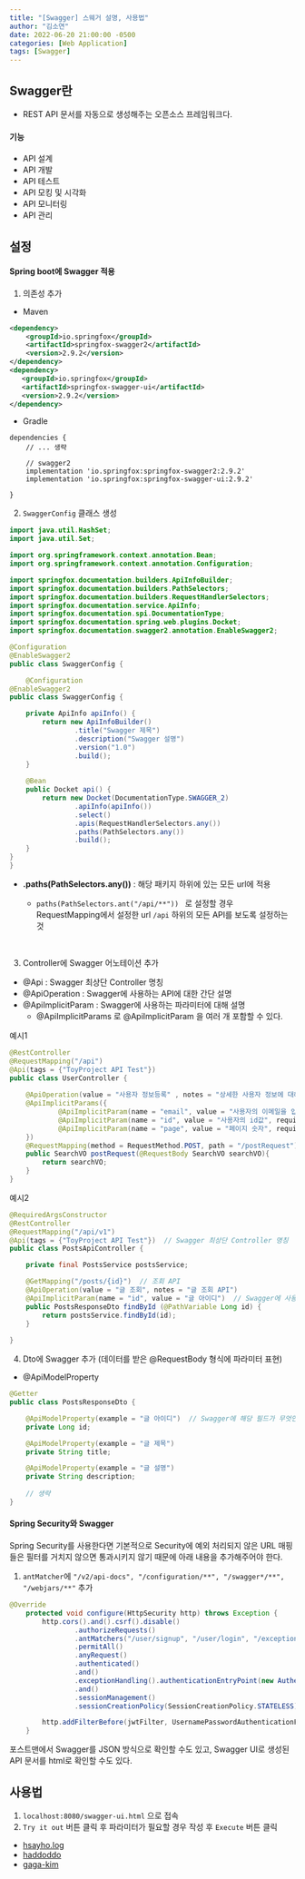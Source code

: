```yaml
---
title: "[Swagger] 스웨거 설명, 사용법"
author: "김소연"
date: 2022-06-20 21:00:00 -0500
categories: [Web Application]
tags: [Swagger]
---
```




## Swagger란

- REST API 문서를 자동으로 생성해주는 오픈소스 프레임워크다.



#### 기능

- API 설계
- API 개발
- API 테스트
- API 모킹 및 시각화
- API 모니터링
- API 관리





## 설정

#### Spring boot에 Swagger 적용

1. 의존성 추가

- Maven

```xml
<dependency>
	<groupId>io.springfox</groupId>
	<artifactId>springfox-swagger2</artifactId>
	<version>2.9.2</version>
</dependency>
<dependency>
   <groupId>io.springfox</groupId>
   <artifactId>springfox-swagger-ui</artifactId>
   <version>2.9.2</version>
</dependency>
```

- Gradle

```
dependencies {
	// ... 생략
	
	// swagger2
	implementation 'io.springfox:springfox-swagger2:2.9.2'
	implementation 'io.springfox:springfox-swagger-ui:2.9.2'
	
}
```





2. `SwaggerConfig` 클래스 생성

```java
import java.util.HashSet;
import java.util.Set;

import org.springframework.context.annotation.Bean;
import org.springframework.context.annotation.Configuration;

import springfox.documentation.builders.ApiInfoBuilder;
import springfox.documentation.builders.PathSelectors;
import springfox.documentation.builders.RequestHandlerSelectors;
import springfox.documentation.service.ApiInfo;
import springfox.documentation.spi.DocumentationType;
import springfox.documentation.spring.web.plugins.Docket;
import springfox.documentation.swagger2.annotation.EnableSwagger2;

@Configuration
@EnableSwagger2
public class SwaggerConfig {

  	@Configuration
@EnableSwagger2
public class SwaggerConfig {

    private ApiInfo apiInfo() {
    	return new ApiInfoBuilder()
    			.title("Swagger 제목")
    			.description("Swagger 설명")
    			.version("1.0")
    			.build();
    }
    
    @Bean
    public Docket api() {
    	return new Docket(DocumentationType.SWAGGER_2)
    			.apiInfo(apiInfo())
    			.select()
    			.apis(RequestHandlerSelectors.any())
    			.paths(PathSelectors.any())
    			.build();
    }
}
}
```

- **.paths(PathSelectors.any())** : 해당 패키지 하위에 있는 모든 url에 적용
  -  `paths(PathSelectors.ant("/api/**")) ` 로 설정할 경우 RequestMapping에서 설정한 url `/api` 하위의 모든 API를 보도록 설정하는 것

  ​




3. Controller에 Swagger 어노테이션 추가

- @Api : Swagger 최상단 Controller 명칭
- @ApiOperation : Swagger에 사용하는 API에 대한 간단 설명
- @ApiImplicitParam : Swagger에 사용하는 파라미터에 대해 설명
  - @ApiImplicitParams 로 @ApiImplicitParam 을 여러 개 포함할 수 있다.

예시1

```java
@RestController
@RequestMapping("/api")
@Api(tags = {"ToyProject API Test"})
public class UserController {
  
  	@ApiOperation(value = "사용자 정보등록" , notes = "상세한 사용자 정보에 대해서 출력한다.")
    @ApiImplicitParams({
            @ApiImplicitParam(name = "email", value = "사용자의 이메일을 입력한다", required = false, dataType = "SearchVO", paramType = "string", defaultValue = ""),
            @ApiImplicitParam(name = "id", value = "사용자의 id값", required = false, dataType = "SearchVO", paramType = "string", defaultValue = ""),
            @ApiImplicitParam(name = "page", value = "페이지 숫자", required = false, dataType = "SearchVO", paramType = "int", defaultValue = ""),
    })
    @RequestMapping(method = RequestMethod.POST, path = "/postRequest")
    public SearchVO postRequest(@RequestBody SearchVO searchVO){
        return searchVO;
    }
}
```

예시2

```java
@RequiredArgsConstructor
@RestController
@RequestMapping("/api/v1")
@Api(tags = {"ToyProject API Test"})  // Swagger 최상단 Controller 명칭
public class PostsApiController {

    private final PostsService postsService;

    @GetMapping("/posts/{id}")  // 조회 API
    @ApiOperation(value = "글 조회", notes = "글 조회 API")
    @ApiImplicitParam(name = "id", value = "글 아이디")  // Swagger에 사용하는 파라미터에 대해 설명
    public PostsResponseDto findById (@PathVariable Long id) {
        return postsService.findById(id);
    }
  
}
```



4. Dto에 Swagger 추가 (데이터를 받은 @RequestBody 형식에 파라미터 표현)

- @ApiModelProperty

```java
@Getter
public class PostsResponseDto {

    @ApiModelProperty(example = "글 아이디")  // Swagger에 해당 필드가 무엇인지 나타냄
    private Long id;

    @ApiModelProperty(example = "글 제목")
    private String title;

    @ApiModelProperty(example = "글 설명")
    private String description;
    
    // 생략
}
```



#### Spring Security와 Swagger

Spring Security를 사용한다면 기본적으로 Security에 예외 처리되지 않은 URL 매핑들은 필터를 거치지 않으면 통과시키지 않기 때문에 아래 내용을 추가해주어야 한다.

1. `antMatcher`에 `"/v2/api-docs", "/configuration/**", "/swagger*/**", "/webjars/**"` 추가

```java
@Override
    protected void configure(HttpSecurity http) throws Exception {
        http.cors().and().csrf().disable()
                .authorizeRequests()
                .antMatchers("/user/signup", "/user/login", "/exception/**","/item/**", "/v2/api-docs", "/configuration/**", "/swagger*/**", "/webjars/**")
                .permitAll()
                .anyRequest()
                .authenticated()
                .and()
                .exceptionHandling().authenticationEntryPoint(new AuthenticationExceptionHandler())
                .and()
                .sessionManagement()
                .sessionCreationPolicy(SessionCreationPolicy.STATELESS);

        http.addFilterBefore(jwtFilter, UsernamePasswordAuthenticationFilter.class);
    }
```

포스트맨에서 Swagger를 JSON 방식으로 확인할 수도 있고, Swagger UI로 생성된 API 문서를 html로 확인할 수도 있다.



## 사용법

1. `localhost:8080/swagger-ui.html` 으로 접속
2. `Try it out` 버튼 클릭 후 파라미터가 필요할 경우 작성 후 `Execute` 버튼 클릭





- [hsayho.log](https://velog.io/@seho100/Spring-boot%EC%97%90-Swagger-%EC%A0%81%EC%9A%A9%ED%95%98%EA%B8%B0Maven)
- [haddoddo](https://haddoddo.tistory.com/entry/Spring-Boot-STS-%EC%8A%A4%ED%94%84%EB%A7%81%EB%B6%80%ED%8A%B8%EC%97%90-swagger-%EC%97%B0%EB%8F%99-%EB%B0%8F-%EC%82%AC%EC%9A%A9%EB%B2%95)
- [gaga-kim](https://gaga-kim.tistory.com/entry/Spring-Boot-Swagger%EB%A5%BC-%ED%99%9C%EC%9A%A9%ED%95%9C-API-%EB%AC%B8%EC%84%9C-%EC%9E%90%EB%8F%99%ED%99%94)